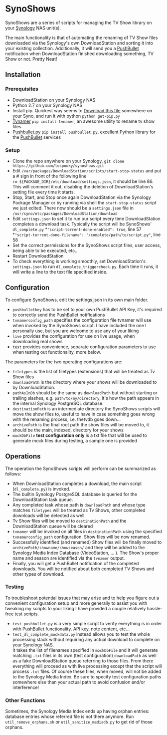 # SynoShows
SynoShows are a series of scripts for managing the TV Show library on your [Synology](http://www.synology.com) NAS unit(s).

The main functionality is that of automating the renaming of TV Show files downloaded via the Synology's own DownloadStation and sorting it into your existing collection. Additionally, it will send you a [PushBullet](http://www.pushbullet.com) notification when DownloadStation finished downloading something, TV Show or not. Pretty Neat!

## Installation

### Prerequisites
* DownloadStation on your Synology NAS
* Python 2.7 on your Synology NAS
* Install pip. Quickest way seems to [Download this file](https://raw.githubusercontent.com/pypa/pip/master/contrib/get-pip.py) somewhere on your Syno, and run it with python `python get-pip.py`
* [Tvnamer](https://github.com/dbr/tvnamer) `pip install tvnamer`, an awesome utility to rename tv show files
* [Pushbullet.py](https://github.com/randomchars/pushbullet.py) `pip install pushbullet.py`, excellent Python library for the [PushBullet](http://www.pushbullet.com) services 

### Setup
* Clone the repo anywhere on your Synology, `git clone https://github.com/lospooky/synoshows.git`
* Edit `/var/packages/DownloadStation/scripts/start-stop-status` and put a # sign in front of the following line<br>
`rm ${PACKAGE_DIR}/etc/download/settings.json`, it should be line 86. This will comment it out, disabling the deletion of DownloadStation's setting file every time it starts.
* Stop, Start, and Stop once again DownloadStation via the Synology Package Manager or by running via shell the `start-stop-status` script we just edited. There now should be a `settings.json` file in `/usr/syno/etc/packages/DownloadStation/download`
* Edit `settings.json` to set it to run our script every time DownloadStation completes a download task. Typically the script will be SynoShows' `dl_complete.py` 
  *`"script-torrent-done-enabled": true`, line 57
  *`"script-torrent-done-filename": "/complete/path/to/script.py"`, line 58
* Set the correct permissions for the SynoShows script files, user access, being able to be executed, etc..
* Restart DownloadStation
* To check everything is working smoothly, set DownloadStation's `settings.json` to run `dl_complete_triggercheck.py`. Each time it runs, it will write a line to the text file specified inside.

## Configuration
To configure SynoShows, edit the settings.json in its own main folder. 
* `pushbulletkey` has to be set to your own PushBullet API Key, it's required to correctly send the PushBullet notifications
* `tvnamerconfig_path` specifies the configuration file tvnamer will use when invoked by the SynoShows script. I have included the one I personally use, but you are welcome to use any of your liking
* `live` provides the configuration for use on live usage, when downloading real shows
* `test` provides convenience, separate configuration parameters to use when testing out functionality, more below.

The parameters for the two operating configurations are:
* `filetypes` is the list of filetypes (extensions) that will be treated as Tv Show files
* `downloadPath` is the directory where your shows will be downloaded to by DownloadStation.
* `pathAsInDb` should be the same as `downloadPath` but without starting or trailing slashes, e.g. `path/to/my/directory`, it's how the path appears in the internal Synology PostgreSQL database.
* `destinationPath` is an intermediate directory the SynoShows scripts will move the show files to, useful to have in case something goes wrong with the renaming process, i.e. thetvdb goes down...
* `archivePath` is the final root path the show files will be moved to, it should be the main, indexed, directory for your shows
* `mockDbFile` **test configuration only** is a txt file that will be used to generate mock files during testing, a sample one is provided

## Operations
The operation the SynoShows scripts will perform can be summarized as follows:
* When DownloadStation completes a download, the main script (`dl_complete.py`) is invoked.
* The builtin Synology PostgreSQL database is queried for the DownloadStation task queue.
* Any completed task whose path is `downloadPath` and whose type matches `filetypes` will be treated as Tv Shows, other completed downloads will be detected as well.
* Tv Show files will be moved to `destinationPath`  and the DownloadStation queue will be cleared
* `tvnamer` will be invoked on all files in `destinationPath` using the specified `tvnamerconfig_path` configuration. Show files will be now renamed.
* Successfully identified (and renamed) Show files will be finally moved to `archivePath/showname/showseason/` and they will be added to the Synology Media Index Database (VideoStation, ... ). The Show's proper name and season are identified via the `tvnamer` output.
* Finally, you will get a PushBullet notification of the completed downloads. You will be notified about both completed TV Shows and other types of download.

### Testing
To troubleshoot potential issues that may arise and to help you figure out a convenient configuration setup and more generally to assist you with tweaking my scripts to your liking I have provided a couple relatively hassle-free test scripts.
* `test_pushbullet.py` is a very simple script to verify everything is in order with PushBullet functionality. API key, note content, etc...
* `test_dl_complete_mockdata.py` instead allows you to test the whole processing stack without requiring any actual download to complete on your Synology NAS.<br>
It takes the list of filenames specified in `mockDbFile` and it will generate matching `.txt` files in its own (test configuration) `downloadPath` as well as a fake DownloadStation queue referring to those files. From there everything will proceed as with live processing except that the script will process `.txt` files. Of course these files, when moved, will not be added to the Synology Media Index. Be sure to specify test configuration paths somewhere else than your actual path to avoid confusion and/or interference!

### Other Functions
Sometimes, the Synology Media Index ends up having orphan entries: database entries whose referred file is not there anymore. Run `util_remove_orphans.sh` or `util_sanitize_mediadb.py` to get rid of those orphans.
